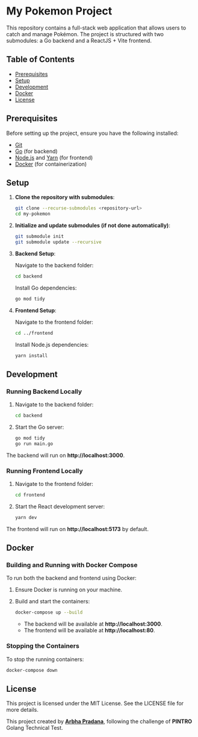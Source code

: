 # My Pokemon Project

This repository contains a full-stack web application that allows users to catch and manage Pokémon.
The project is structured with two submodules: a Go backend and a ReactJS + Vite frontend.

## Table of Contents

- [Prerequisites](#prerequisites)
- [Setup](#setup)
- [Development](#development)
- [Docker](#docker)
- [License](#license)


## Prerequisites

Before setting up the project, ensure you have the following installed:

- [Git](https://git-scm.com/)
- [Go](https://golang.org/doc/install) (for backend)
- [Node.js](https://nodejs.org/) and [Yarn](https://yarnpkg.com/) (for frontend)
- [Docker](https://www.docker.com/get-started) (for containerization)

## Setup

1. **Clone the repository with submodules**:

   ```bash
   git clone --recurse-submodules <repository-url>
   cd my-pokemon
   ```

2. **Initialize and update submodules (if not done automatically)**:
    ```bash
    git submodule init
    git submodule update --recursive
    ```

3. **Backend Setup**:

   Navigate to the backend folder:

   ```bash
   cd backend
   ```

   Install Go dependencies:

    ```bash
    go mod tidy
    ```

4. **Frontend Setup**:
   
   Navigate to the frontend folder:

    ```bash
    cd ../frontend
    ```

   Install Node.js dependencies:

    ```bash
    yarn install
    ```

## Development
### Running Backend Locally
1. Navigate to the backend folder:

   ```bash
   cd backend
   ```

2. Start the Go server:

   ```bash
   go mod tidy
   go run main.go
   ```

The backend will run on **http://localhost:3000**.

### Running Frontend Locally
1. Navigate to the frontend folder:

   ```bash
   cd frontend
   ```

2. Start the React development server:

   ```bash
   yarn dev
   ```

The frontend will run on **http://localhost:5173** by default.

## Docker
### Building and Running with Docker Compose
To run both the backend and frontend using Docker:

1. Ensure Docker is running on your machine.

2. Build and start the containers:

   ```bash
   docker-compose up --build
   ```

   * The backend will be available at **http://localhost:3000**.
   * The frontend will be available at **http://localhost:80**.

### Stopping the Containers
To stop the running containers:

   ```bash
   docker-compose down
   ```

## License
This project is licensed under the MIT License. See the LICENSE file for more details.

This project created by **[Arbha Pradana](https://linkedin.com/in/arbhapr)**, following the challenge of **PINTRO** Golang Technical Test.
